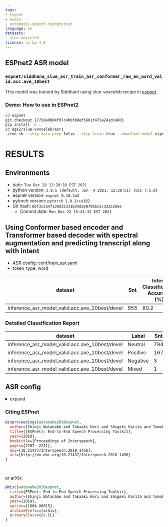 ```yaml
---
tags:
- espnet
- audio
- automatic-speech-recognition
language: en
datasets:
- slue-voxceleb
license: cc-by-4.0
---
```


## ESPnet2 ASR model 

### `espnet/siddhana_slue_asr_train_asr_conformer_raw_en_word_valid.acc.ave_10best`

This model was trained by Siddhant using slue-voxceleb recipe in [espnet](https://github.com/espnet/espnet/).

### Demo: How to use in ESPnet2

```bash
cd espnet
git checkout 17758ad804fd7c4b6f88ef5601f475a241dc4605
pip install -e .
cd egs2/slue-voxceleb/asr1
./run.sh --skip_data_prep false --skip_train true --download_model espnet/siddhana_slue_asr_train_asr_conformer_raw_en_word_valid.acc.ave_10best
```

<!-- Generated by scripts/utils/show_asr_result.sh -->
# RESULTS
## Environments
- date: `Tue Dec 28 12:28:28 EST 2021`
- python version: `3.9.5 (default, Jun  4 2021, 12:28:51) [GCC 7.5.0]`
- espnet version: `espnet 0.10.3a2`
- pytorch version: `pytorch 1.8.1+cu102`
- Git hash: `6bf3c2a4f138d35331634d2e879bbc5c32a5266e`
  - Commit date: `Mon Dec 22 15:41:32 EST 2021`


## Using Conformer based encoder and Transformer based decoder with spectral augmentation and predicting transcript along with intent
- ASR config: [conf/train_asr.yaml](conf/tuning/train_asr_conformer.yaml)
- token_type: word

|dataset|Snt|Intent Classification Accuracy (%)|Intent Classification Macro F1 (%)|
|---|---|---|---|
|inference_asr_model_valid.acc.ave_10best/devel|955|80.2|29.7|

### Detailed Classification Report

|dataset|Label|Snt|Prec|Recall|F1|
|---|---|---|---|---|---|
|inference_asr_model_valid.acc.ave_10best/devel|Neutral|784|85|93|89|
|inference_asr_model_valid.acc.ave_10best/devel|Positive|167|40|24|30|
|inference_asr_model_valid.acc.ave_10best/devel|Negative|3|0|0|0|
|inference_asr_model_valid.acc.ave_10best/devel|Mixed|1|0|0|0|

## ASR config

<details><summary>expand</summary>

```
config: conf/tuning/train_asr_conformer.yaml
print_config: false
log_level: INFO
dry_run: false
iterator_type: sequence
output_dir: exp/asr_train_asr_conformer_raw_en_word
ngpu: 1
seed: 0
num_workers: 1
num_att_plot: 3
dist_backend: nccl
dist_init_method: env://
dist_world_size: null
dist_rank: null
local_rank: 0
dist_master_addr: null
dist_master_port: null
dist_launcher: null
multiprocessing_distributed: false
unused_parameters: false
sharded_ddp: false
cudnn_enabled: true
cudnn_benchmark: false
cudnn_deterministic: true
collect_stats: false
write_collected_feats: false
max_epoch: 50
patience: null
val_scheduler_criterion:
- valid
- loss
early_stopping_criterion:
- valid
- loss
- min
best_model_criterion:
-   - valid
    - acc
    - max
keep_nbest_models: 10
grad_clip: 5.0
grad_clip_type: 2.0
grad_noise: false
accum_grad: 1
no_forward_run: false
resume: true
train_dtype: float32
use_amp: false
log_interval: null
use_tensorboard: true
use_wandb: false
wandb_project: null
wandb_id: null
wandb_entity: null
wandb_name: null
wandb_model_log_interval: -1
detect_anomaly: false
pretrain_path: null
init_param: []
ignore_init_mismatch: false
freeze_param: []
num_iters_per_epoch: null
batch_size: 20
valid_batch_size: null
batch_bins: 1000000
valid_batch_bins: null
train_shape_file:
- exp/asr_stats_raw_en_word/train/speech_shape
- exp/asr_stats_raw_en_word/train/text_shape.word
valid_shape_file:
- exp/asr_stats_raw_en_word/valid/speech_shape
- exp/asr_stats_raw_en_word/valid/text_shape.word
batch_type: folded
valid_batch_type: null
fold_length:
- 80000
- 150
sort_in_batch: descending
sort_batch: descending
multiple_iterator: false
chunk_length: 500
chunk_shift_ratio: 0.5
num_cache_chunks: 1024
train_data_path_and_name_and_type:
-   - dump/raw/train/wav.scp
    - speech
    - sound
-   - dump/raw/train/text
    - text
    - text
valid_data_path_and_name_and_type:
-   - dump/raw/devel/wav.scp
    - speech
    - sound
-   - dump/raw/devel/text
    - text
    - text
allow_variable_data_keys: false
max_cache_size: 0.0
max_cache_fd: 32
valid_max_cache_size: null
optim: adam
optim_conf:
    lr: 0.0002
scheduler: warmuplr
scheduler_conf:
    warmup_steps: 25000
token_list:
- <blank>
- <unk>
- ▁i
- s
- ▁and
- ''''
- ▁the
- ▁a
- ▁to
- ▁it
- Neutral
- ▁you
- ▁that
- ▁of
- t
- ing
- ▁in
- ▁was
- ed
- ▁uh
- ▁know
- e
- m
- ▁he
- y
- er
- ▁so
- ▁we
- re
- a
- o
- d
- ▁um
- i
- ▁s
- c
- ▁like
- n
- ▁is
- ▁be
- ▁f
- ▁but
- ▁c
- Positive
- en
- l
- ve
- ▁just
- ▁m
- st
- ▁they
- le
- an
- ▁on
- ▁p
- u
- ▁my
- ar
- p
- ▁this
- ▁for
- ▁b
- ▁think
- in
- ▁with
- g
- or
- ▁h
- r
- ly
- w
- ▁me
- ▁d
- ▁e
- ▁have
- ▁she
- it
- ▁t
- ▁what
- b
- ▁st
- al
- es
- ▁there
- ▁really
- ic
- ▁g
- ▁as
- ▁w
- ▁l
- ▁do
- ll
- v
- ▁all
- at
- 'on'
- as
- ▁about
- h
- ▁not
- ▁re
- ▁o
- ▁at
- k
- ▁don
- ▁had
- ▁when
- ou
- ent
- is
- ra
- ▁who
- ri
- ▁go
- se
- f
- ▁out
- ▁get
- ▁an
- ▁people
- nd
- ▁kind
- ▁very
- ce
- ▁because
- ▁are
- ion
- ▁some
- et
- ▁can
- ge
- ▁or
- me
- ▁up
- ▁n
- ▁if
- ▁no
- ▁one
- ▁were
- ct
- ▁mean
- ad
- ▁time
- ▁ch
- ▁then
- ro
- ▁ex
- ▁mo
- ▁her
- ▁every
- ▁would
- ▁co
- ▁work
- ir
- ▁sh
- ay
- ▁se
- ol
- ver
- ▁su
- ▁got
- ▁k
- th
- ▁love
- ▁from
- ld
- ation
- ▁him
- ▁said
- ▁how
- ▁well
- ▁lot
- ▁show
- ch
- ard
- ie
- ▁pro
- ▁de
- ▁gonna
- ▁bo
- ▁say
- ▁see
- ▁li
- one
- ▁his
- ther
- ▁been
- ur
- ▁any
- ▁great
- ▁
- ▁yeah
- pe
- ▁which
- ▁come
- ▁them
- ot
- ▁play
- ab
- ite
- ▁way
- ally
- id
- gh
- ▁r
- ▁sc
- our
- x
- mp
- ers
- ong
- ate
- ▁your
- ss
- ast
- ▁did
- ▁sort
- ▁am
- am
- and
- ▁make
- ant
- ▁thing
- ▁ha
- ▁te
- ▁has
- ess
- ▁v
- ▁something
- ▁back
- ▁where
- ▁things
- red
- ▁al
- ut
- el
- ight
- ment
- un
- ive
- ▁th
- ▁le
- il
- ▁j
- op
- ▁more
- ▁ro
- ill
- ▁fi
- ies
- ▁much
- ck
- ▁ne
- ▁wh
- ▁always
- ▁act
- ine
- pp
- z
- ▁now
- ▁con
- thing
- ▁us
- body
- ▁want
- ▁other
- ort
- ice
- ▁doing
- ▁sa
- ▁feel
- ow
- ▁int
- ne
- ▁these
- ▁could
- ▁good
- ▁cause
- Negative
- ▁actually
- ▁wr
- ▁little
- ain
- ▁being
- ▁look
- ▁into
- ere
- ul
- ▁our
- ▁guy
- ▁first
- ud
- ▁by
- ▁fun
- ▁qu
- ▁didn
- us
- ity
- ▁jo
- od
- ▁u
- ▁part
- ▁off
- ▁pre
- ▁right
- ▁film
- ▁start
- ok
- ▁two
- ving
- ▁never
- pt
- um
- te
- ▁movie
- ▁going
- ff
- nder
- ke
- ▁ag
- ▁en
- ▁try
- ful
- im
- ays
- ▁life
- ▁different
- ach
- are
- ▁di
- ist
- ▁oh
- au
- ▁po
- nt
- ▁com
- all
- ▁lo
- om
- ▁real
- ▁y
- ame
- ▁went
- ry
- ber
- ▁even
- ci
- ▁ho
- ▁years
- ▁their
- ▁happen
- ure
- self
- per
- ▁pl
- ▁those
- ble
- 'no'
- ▁day
- ▁take
- ▁does
- ien
- ▁br
- be
- wn
- ▁thought
- ▁fe
- ght
- ▁tr
- ▁story
- ty
- ▁down
- ous
- ish
- ▁wom
- ▁wanna
- ▁put
- ▁through
- ide
- ▁ab
- ▁new
- ▁also
- ▁big
- ▁call
- ▁around
- ▁character
- ▁read
- iz
- ▁came
- act
- ily
- ath
- ag
- ree
- ▁per
- ▁will
- ▁mu
- ▁talk
- ▁over
- ▁friend
- atch
- ▁bl
- ade
- ▁world
- ▁many
- ▁sp
- sic
- ▁cl
- ▁bit
- ▁man
- ace
- ▁person
- ft
- ip
- ▁than
- ▁wanted
- ▁may
- ven
- ick
- ious
- ▁mar
- ▁before
- ▁rel
- j
- ting
- ▁set
- sh
- ep
- ▁un
- ue
- ▁aw
- ▁find
- ▁kid
- tain
- ▁such
- ter
- ▁end
- ▁tw
- ind
- aking
- ▁after
- ▁fam
- ars
- ig
- ore
- ▁bec
- ak
- art
- reat
- ust
- rou
- ack
- ▁ye
- ould
- ime
- itt
- ▁gu
- qu
- ose
- fe
- ▁wor
- lf
- alk
- ▁charact
- ▁mov
- out
- ich
- ▁happ
- ▁thou
- ith
- <mixed>
- rom
- ake
- ▁diff
- ▁char
- na
- round
- ory
- ink
- ually
- ▁gon
- ▁pe
- right
- ody
- ah
- rie
- riend
- now
- so
- ause
- ▁fil
- ▁pers
- fore
- very
- ▁differe
- rough
- q
- ▁fir
- anna
- ways
- ':'
- '&'
- fter
- <sos/eos>
transcript_token_list: null
init: null
input_size: null
ctc_conf:
    dropout_rate: 0.0
    ctc_type: builtin
    reduce: true
    ignore_nan_grad: true
model_conf:
    ctc_weight: 0.3
    lsm_weight: 0.1
    length_normalized_loss: false
    extract_feats_in_collect_stats: false
use_preprocessor: true
token_type: word
bpemodel: null
non_linguistic_symbols: null
cleaner: null
g2p: null
speech_volume_normalize: null
rir_scp: null
rir_apply_prob: 1.0
noise_scp: null
noise_apply_prob: 1.0
noise_db_range: '13_15'
frontend: default
frontend_conf:
    fs: 16k
specaug: specaug
specaug_conf:
    apply_time_warp: true
    time_warp_window: 5
    time_warp_mode: bicubic
    apply_freq_mask: true
    freq_mask_width_range:
    - 0
    - 30
    num_freq_mask: 2
    apply_time_mask: true
    time_mask_width_range:
    - 0
    - 40
    num_time_mask: 2
normalize: utterance_mvn
normalize_conf: {}
preencoder: null
preencoder_conf: {}
encoder: conformer
encoder_conf:
    output_size: 512
    attention_heads: 8
    linear_units: 2048
    num_blocks: 12
    dropout_rate: 0.1
    positional_dropout_rate: 0.1
    attention_dropout_rate: 0.1
    input_layer: conv2d
    normalize_before: true
    macaron_style: true
    pos_enc_layer_type: rel_pos
    selfattention_layer_type: rel_selfattn
    activation_type: swish
    use_cnn_module: true
    cnn_module_kernel: 31
postencoder: null
postencoder_conf: {}
decoder: transformer
decoder_conf:
    attention_heads: 8
    linear_units: 2048
    num_blocks: 6
    dropout_rate: 0.1
    positional_dropout_rate: 0.1
    self_attention_dropout_rate: 0.1
    src_attention_dropout_rate: 0.1
postdecoder: null
postdecoder_conf: {}
required:
- output_dir
- token_list
version: 0.10.3a2
distributed: false
```

</details>



### Citing ESPnet

```BibTex
@inproceedings{watanabe2018espnet,
  author={Shinji Watanabe and Takaaki Hori and Shigeki Karita and Tomoki Hayashi and Jiro Nishitoba and Yuya Unno and Nelson Yalta and Jahn Heymann and Matthew Wiesner and Nanxin Chen and Adithya Renduchintala and Tsubasa Ochiai},
  title={{ESPnet}: End-to-End Speech Processing Toolkit},
  year={2018},
  booktitle={Proceedings of Interspeech},
  pages={2207--2211},
  doi={10.21437/Interspeech.2018-1456},
  url={http://dx.doi.org/10.21437/Interspeech.2018-1456}
}




```

or arXiv:

```bibtex
@misc{watanabe2018espnet,
  title={ESPnet: End-to-End Speech Processing Toolkit}, 
  author={Shinji Watanabe and Takaaki Hori and Shigeki Karita and Tomoki Hayashi and Jiro Nishitoba and Yuya Unno and Nelson Yalta and Jahn Heymann and Matthew Wiesner and Nanxin Chen and Adithya Renduchintala and Tsubasa Ochiai},
  year={2018},
  eprint={1804.00015},
  archivePrefix={arXiv},
  primaryClass={cs.CL}
}
```
